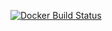 [![Docker Build Status](https://img.shields.io/docker/build/eteg/opbp-frontend.svg?style=flat-square)]()